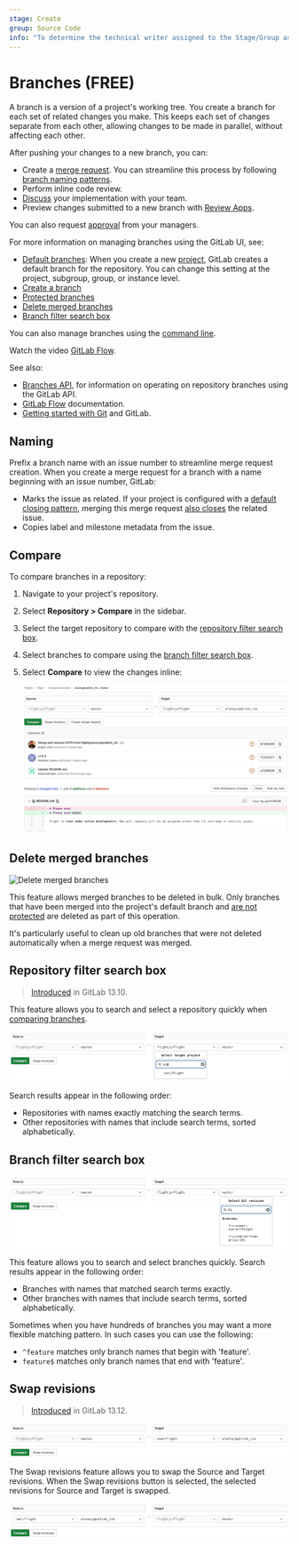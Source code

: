 ```yaml
---
stage: Create
group: Source Code
info: "To determine the technical writer assigned to the Stage/Group associated with this page, see https://about.gitlab.com/handbook/product/ux/technical-writing/#assignments"
---
```


# Branches **(FREE)**

A branch is a version of a project's working tree. You create a branch for each
set of related changes you make. This keeps each set of changes separate from
each other, allowing changes to be made in parallel, without affecting each
other.

After pushing your changes to a new branch, you can:

- Create a [merge request](../../merge_requests/index.md). You can streamline this process
  by following [branch naming patterns](#naming).
- Perform inline code review.
- [Discuss](../../../discussions/index.md) your implementation with your team.
- Preview changes submitted to a new branch with [Review Apps](../../../../ci/review_apps/index.md).

You can also request [approval](../../merge_requests/approvals/index.md)
from your managers.

For more information on managing branches using the GitLab UI, see:

- [Default branches](default.md): When you create a new [project](../../index.md), GitLab creates a
  default branch for the repository. You can change this setting at the project,
  subgroup, group, or instance level.
- [Create a branch](../web_editor.md#create-a-new-branch)
- [Protected branches](../../protected_branches.md#protected-branches)
- [Delete merged branches](#delete-merged-branches)
- [Branch filter search box](#branch-filter-search-box)

You can also manage branches using the
[command line](../../../../gitlab-basics/start-using-git.md#create-a-branch).

<i class="fa fa-youtube-play youtube" aria-hidden="true"></i>Watch the video [GitLab Flow](https://www.youtube.com/watch?v=InKNIvky2KE).

See also:

- [Branches API](../../../../api/branches.md), for information on operating on repository branches using the GitLab API.
- [GitLab Flow](../../../../topics/gitlab_flow.md) documentation.
- [Getting started with Git](../../../../topics/git/index.md) and GitLab.

## Naming

Prefix a branch name with an issue number to streamline merge request creation.
When you create a merge request for a branch with a name beginning with an issue
number, GitLab:

- Marks the issue as related. If your project is configured with a
  [default closing pattern](../../issues/managing_issues.md#default-closing-pattern),
  merging this merge request [also closes](../../issues/managing_issues.md#closing-issues-automatically)
  the related issue.
- Copies label and milestone metadata from the issue.

## Compare

To compare branches in a repository:

1. Navigate to your project's repository.
1. Select **Repository > Compare** in the sidebar.
1. Select the target repository to compare with the [repository filter search box](#repository-filter-search-box).
1. Select branches to compare using the [branch filter search box](#branch-filter-search-box).
1. Select **Compare** to view the changes inline:

   ![compare branches](img/compare_branches_v13_12.png)

## Delete merged branches

![Delete merged branches](img/delete_merged_branches.png)

This feature allows merged branches to be deleted in bulk. Only branches that
have been merged into the project's default branch and
[are not protected](../../protected_branches.md) are deleted as part of
this operation.

It's particularly useful to clean up old branches that were not deleted
automatically when a merge request was merged.

## Repository filter search box

> [Introduced](https://gitlab.com/gitlab-org/gitlab/-/merge_requests/52967) in GitLab 13.10.

This feature allows you to search and select a repository quickly when [comparing branches](#compare).

![Repository filter search box](img/repository_filter_search_box_v13_12.png)

Search results appear in the following order:

- Repositories with names exactly matching the search terms.
- Other repositories with names that include search terms, sorted alphabetically.

## Branch filter search box

![Branch filter search box](img/branch_filter_search_box_v13_12.png)

This feature allows you to search and select branches quickly. Search results appear in the following order:

- Branches with names that matched search terms exactly.
- Other branches with names that include search terms, sorted alphabetically.

Sometimes when you have hundreds of branches you may want a more flexible matching pattern. In such cases you can use the following:

- `^feature` matches only branch names that begin with 'feature'.
- `feature$` matches only branch names that end with 'feature'.

## Swap revisions

> [Introduced](https://gitlab.com/gitlab-org/gitlab/-/merge_requests/60491) in GitLab 13.12.

![Before swap revisions](img/swap_revisions_before_v13_12.png)

The Swap revisions feature allows you to swap the Source and Target revisions. When the Swap revisions button is selected, the selected revisions for Source and Target is swapped.

![After swap revisions](img/swap_revisions_after_v13_12.png)

<!-- ## Troubleshooting

Include any troubleshooting steps that you can foresee. If you know beforehand what issues
one might have when setting this up, or when something is changed, or on upgrading, it's
important to describe those, too. Think of things that may go wrong and include them here.
This is important to minimize requests for support, and to avoid doc comments with
questions that you know someone might ask.

Each scenario can be a third-level heading, e.g. `### Getting error message X`.
If you have none to add when creating a doc, leave this section in place
but commented out to help encourage others to add to it in the future. -->
